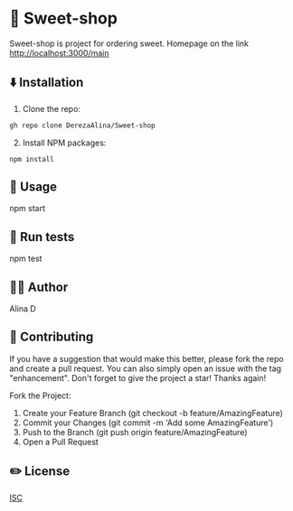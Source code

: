 # 🍰 Sweet-shop

Sweet-shop is project for ordering sweet. Homepage on the link <http://localhost:3000/main>

## ⬇️ Installation

1. Clone the repo:
```bash
gh repo clone DerezaAlina/Sweet-shop
```
2. Install NPM packages:
```
npm install
```

## 🚀 Usage
npm start

## 📓 Run tests
npm test

## 👩‍🦱 Author
Alina D 

## 🤝 Contributing

If you have a suggestion that would make this better, please fork the repo and create a pull request. You can also simply open an issue with the tag "enhancement". Don't forget to give the project a star! Thanks again!

Fork the Project:
1. Create your Feature Branch (git checkout -b feature/AmazingFeature)
2. Commit your Changes (git commit -m 'Add some AmazingFeature')
3. Push to the Branch (git push origin feature/AmazingFeature)
4. Open a Pull Request
## ✏️ License

[ISC](https://www.isc.org/licenses/)